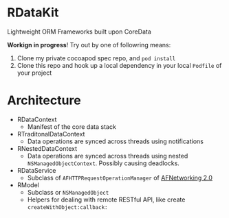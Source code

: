 RDataKit
========

Lightweight ORM Frameworks built upon CoreData

**Workign in progress**! Try out by one of followring means:

1. Clone my private cocoapod spec repo, and `pod install`
2. Clone this repo and hook up a local dependency in your local `Podfile` of your project


# Architecture


* RDataContext
    * Manifest of the core data stack
* RTraditonalDataContext
    * Data operations are synced across threads using notifications
* RNestedDataContext
    * Data operations are synced across threads using nested `NSManagedObjectContext`. Possibly causing deadlocks.
* RDataService
    * Subclass of `AFHTTPRequestOperationManager` of [AFNetworking 2.0](https://github.com/AFNetworking/AFNetworking)
* RModel
    * Subclass or `NSManagedObject`
    * Helpers for dealing with remote RESTful API, like create `createWithObject:callback:`